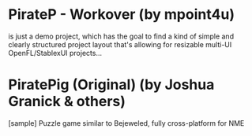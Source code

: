 PirateP - Workover 
(by mpoint4u)
==================
is just a demo project, which has the goal
to find a kind of simple and clearly structured project
layout that's allowing for resizable multi-UI OpenFL/StablexUI projects...


PiratePig (Original)
(by Joshua Granick & others)
=========

[sample] Puzzle game similar to Bejeweled, fully cross-platform for NME